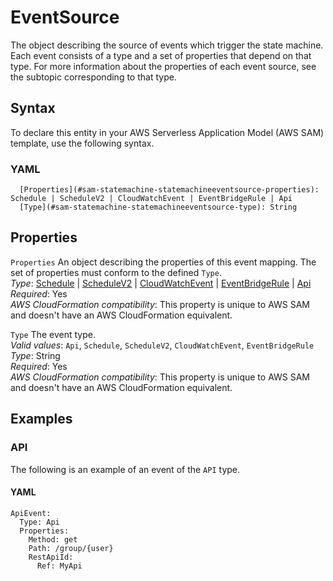 # EventSource<a name="sam-property-statemachine-statemachineeventsource"></a>

The object describing the source of events which trigger the state machine\. Each event consists of a type and a set of properties that depend on that type\. For more information about the properties of each event source, see the subtopic corresponding to that type\.

## Syntax<a name="sam-property-statemachine-statemachineeventsource-syntax"></a>

To declare this entity in your AWS Serverless Application Model \(AWS SAM\) template, use the following syntax\.

### YAML<a name="sam-property-statemachine-statemachineeventsource-syntax.yaml"></a>

```
  [Properties](#sam-statemachine-statemachineeventsource-properties): Schedule | ScheduleV2 | CloudWatchEvent | EventBridgeRule | Api
  [Type](#sam-statemachine-statemachineeventsource-type): String
```

## Properties<a name="sam-property-statemachine-statemachineeventsource-properties"></a>

 `Properties`   <a name="sam-statemachine-statemachineeventsource-properties"></a>
An object describing the properties of this event mapping\. The set of properties must conform to the defined `Type`\.  
*Type*: [Schedule](sam-property-statemachine-statemachineschedule.md) \| [ScheduleV2](sam-property-statemachine-statemachineschedulev2.md) \| [CloudWatchEvent](sam-property-statemachine-statemachinecloudwatchevent.md) \| [EventBridgeRule](sam-property-statemachine-statemachineeventbridgerule.md) \| [Api](sam-property-statemachine-statemachineapi.md)  
*Required*: Yes  
*AWS CloudFormation compatibility*: This property is unique to AWS SAM and doesn't have an AWS CloudFormation equivalent\.

 `Type`   <a name="sam-statemachine-statemachineeventsource-type"></a>
The event type\.  
*Valid values*: `Api`, `Schedule`, `ScheduleV2`, `CloudWatchEvent`, `EventBridgeRule`  
*Type*: String  
*Required*: Yes  
*AWS CloudFormation compatibility*: This property is unique to AWS SAM and doesn't have an AWS CloudFormation equivalent\.

## Examples<a name="sam-property-statemachine-statemachineeventsource--examples"></a>

### API<a name="sam-property-statemachine-statemachineeventsource--examples--api"></a>

The following is an example of an event of the `API` type\.

#### YAML<a name="sam-property-statemachine-statemachineeventsource--examples--api--yaml"></a>

```
ApiEvent:
  Type: Api
  Properties:
    Method: get
    Path: /group/{user}
    RestApiId: 
      Ref: MyApi
```